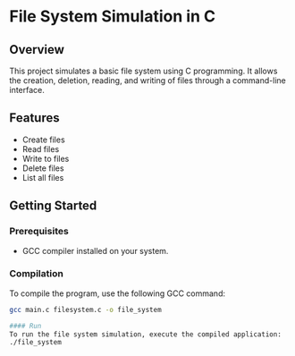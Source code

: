 # File System Simulation in C 

## Overview
This project simulates a basic file system using C programming. It allows the creation, deletion, reading, and writing of files through a command-line interface.

## Features
- Create files
- Read files
- Write to files
- Delete files
- List all files

## Getting Started

### Prerequisites
- GCC compiler installed on your system.

### Compilation
To compile the program, use the following GCC command:
```bash
gcc main.c filesystem.c -o file_system

#### Run
To run the file system simulation, execute the compiled application:
./file_system 
